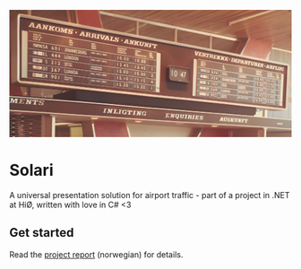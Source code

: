 ![banner](banner.jpg)
# Solari
A universal presentation solution for airport traffic - part of a project in .NET at HiØ, written with love in C# <3

## Get started
Read the [project report](report.pdf?) (norwegian) for details.
